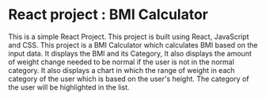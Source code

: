 # React project : BMI Calculator

This is a simple React Project. 
This project is built using React, JavaScript and CSS.
This project is a BMI Calculator which calculates BMI based on the input data.
It displays the BMI and its Category, It also displays the amount of weight change needed to be normal if the user is not in the normal category.
It also displays a chart in which the range of weight in each category of the user which is based on the user's height. The category of the user will be highlighted in the list.
